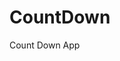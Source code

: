 # CountDown
 Count Down App
          
                            
                                                                                                                                                        
                                                                                                           
                                                                                                           
                                                                                                         
                                                                                                  
                                                                      
                                                
                                          
                
             
           
   
